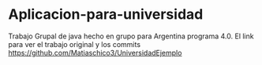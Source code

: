 # Aplicacion-para-universidad
Trabajo Grupal de java hecho en grupo para Argentina programa 4.0. El link para ver el trabajo original y los commits https://github.com/Matiaschico3/UniversidadEjemplo
